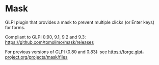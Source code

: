 # Mask
GLPI plugin that provides a mask to prevent multiple clicks (or Enter keys) for forms.

Compliant to GLPI 0.90, 9.1, 9.2 and 9.3: https://github.com/tomolimo/mask/releases

For previous versions of GLPI (0.80 and 0.83): see https://forge.glpi-project.org/projects/mask/files
